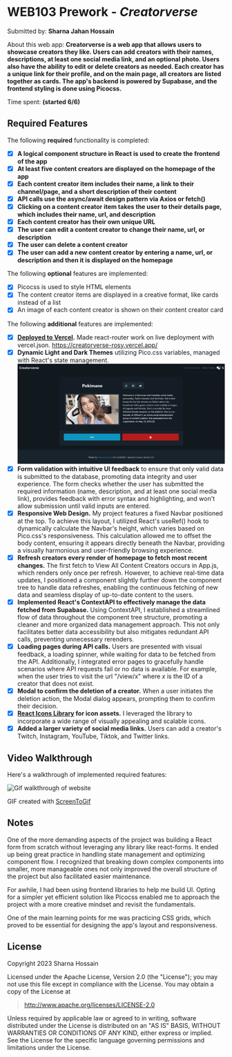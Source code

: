 # WEB103 Prework - *Creatorverse*

Submitted by: **Sharna Jahan Hossain**

About this web app: **Creatorverse is a web app that allows users to showcase creators they like.  Users can add creators with their names, descriptions, at least one social media link, and an optional photo. Users also have the ability to edit or delete creators as needed. Each creator has a unique link for their profile, and on the main page, all creators are listed together as cards. The app's backend is powered by Supabase, and the frontend styling is done using Picocss.**

Time spent: **(started 6/6)**

## Required Features

The following **required** functionality is completed:

<!-- 👉🏿👉🏿👉🏿 Make sure to check off completed functionality below -->
- [x] **A logical component structure in React is used to create the frontend of the app**
- [x] **At least five content creators are displayed on the homepage of the app**
- [x] **Each content creator item includes their name, a link to their channel/page, and a short description of their content**
- [x] **API calls use the async/await design pattern via Axios or fetch()**
- [x] **Clicking on a content creator item takes the user to their details page, which includes their name, url, and description**
- [x] **Each content creator has their own unique URL**
- [x] **The user can edit a content creator to change their name, url, or description**
- [x] **The user can delete a content creator**
- [x] **The user can add a new content creator by entering a name, url, or description and then it is displayed on the homepage**

The following **optional** features are implemented:

- [x] Picocss is used to style HTML elements
- [x] The content creator items are displayed in a creative format, like cards instead of a list
- [x] An image of each content creator is shown on their content creator card

The following **additional** features are implemented:
* [x] **[Deployed to Vercel](https://creatorverse-rosy.vercel.app/).** Made react-router work on live deployment with vercel.json. https://creatorverse-rosy.vercel.app/
* [x] **Dynamic Light and Dark Themes** utilizing Pico.css variables, managed with React's state management.
![Gif of dynamic theme toggle](src/assets/gifs/themes.gif)
* [x] **Form validation with intuitive UI feedback** to ensure that only valid data is submitted to the database, promoting data integrity and user experience. The form checks whether the user has submitted the required information (name, description, and at least one social media link), provides feedback with error syntax and highlighting, and won't allow submission until valid inputs are entered.
* [x] **Responsive Web Design.** My project features a fixed Navbar positioned at the top. To achieve this layout, I utilized React's useRef() hook to dynamically calculate the Navbar's height, which varies based on Pico.css's responsiveness. This calculation allowed me to offset the body content, ensuring it appears directly beneath the Navbar, providing a visually harmonious and user-friendly browsing experience.
* [x] **Refresh creators every render of homepage to fetch most recent changes.** The first fetch to View All Content Creators occurs in App.js, which renders only once per refresh. However, to achieve real-time data updates, I positioned a component slightly further down the component tree to handle data refreshes, enabling the continuous fetching of new data and seamless display of up-to-date content to the users.
* [x] **Implemented React's ContextAPI to effectively manage the data fetched from Supabase.** Using ContextAPI, I established a streamlined flow of data throughout the component tree structure, promoting a cleaner and more organized data management approach. This not only facilitates better data accessibility but also mitigates redundant API calls, preventing unnecessary rerenders.
* [x] **Loading pages during API calls.** Users are presented with visual feedback, a loading spinner, while waiting for data to be fetched from the API. Additionally, I integrated error pages to gracefully handle scenarios where API requests fail or no data is available. For example, when the user tries to visit the url "/view/x" where *x* is the ID of a creator that does not exist.
* [x] **Modal to confirm the deletion of a creator.** When a user initiates the deletion action, the Modal dialog appears, prompting them to confirm their decision. 
* [x] **[React Icons Library](https://react-icons.github.io/react-icons/) for icon assets.** I leveraged the library to incorporate a wide range of visually appealing and scalable icons. 
* [x] **Added a larger variety of social media links.** Users can add a creator's Twitch, Instagram, YouTube, Tiktok, and Twitter links. 

## Video Walkthrough

Here's a walkthrough of implemented required features:

<!-- 👉🏿<img src='http://i.imgur.com/link/to/your/gif/file.gif' title='Video Walkthrough' width='' alt='Video Walkthrough' /> -->
![Gif walkthrough of website](src/assets/gifs/walkthrough.gif)

<!-- Replace this with whatever GIF tool you used! -->
GIF created with [ScreenToGif](https://www.screentogif.com/)
<!-- Recommended tools:
[Kap](https://getkap.co/) for macOS
[ScreenToGif](https://www.screentogif.com/) for Windows
[peek](https://github.com/phw/peek) for Linux. -->

## Notes

One of the more demanding aspects of the project was building a React form from scratch without leveraging any library like react-forms. It ended up being great practice in handling state management and optimizing component flow. I recognized that breaking down complex components into smaller, more manageable ones not only improved the overall structure of the project but also facilitated easier maintenance.

For awhile, I had been using frontend libraries to help me build UI. Opting for a simpler yet efficient solution like Picocss enabled me to approach the project with a more creative mindset and revisit the fundamentals.

One of the main learning points for me was practicing CSS grids, which proved to be essential for designing the app's layout and responsiveness.



## License

Copyright 2023 Sharna Hossain

Licensed under the Apache License, Version 2.0 (the "License"); you may not use this file except in compliance with the License. You may obtain a copy of the License at

> http://www.apache.org/licenses/LICENSE-2.0

Unless required by applicable law or agreed to in writing, software distributed under the License is distributed on an "AS IS" BASIS, WITHOUT WARRANTIES OR CONDITIONS OF ANY KIND, either express or implied. See the License for the specific language governing permissions and limitations under the License.
